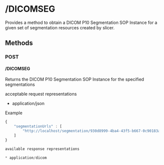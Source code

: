 # /DICOMSEG

Provides a method to obtain a DICOM P10 Segmentation SOP Instance for a given set of segmentation resources
created by slicer.

## Methods


### POST
#### /DICOMSEG

Returns the DICOM P10 Segmentation SOP Instance for the specified segmentations

acceptable request representations

* application/json

Example

```javascript
{
    "segmentationUrls" : [
        "http://localhost/segmentation/930d8999-4ba4-43f5-b667-0c90183a2c02"
    ]
}

available response representations

* application/dicom

